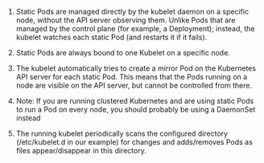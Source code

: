 1. Static Pods are managed directly by the kubelet daemon on a specific node, without the API server observing them. Unlike Pods that are managed by the control plane (for example, a Deployment); instead, the kubelet watches each static Pod (and restarts it if it fails).

2. Static Pods are always bound to one Kubelet on a specific node.

3. The kubelet automatically tries to create a mirror Pod on the Kubernetes API server for each static Pod. This means that the Pods running on a node are visible on the API server, but cannot be controlled from there.

4. Note: If you are running clustered Kubernetes and are using static Pods to run a Pod on every node, you should probably be using a DaemonSet instead

5. The running kubelet periodically scans the configured directory (/etc/kubelet.d in our example) for changes and adds/removes Pods as files appear/disappear in this directory.